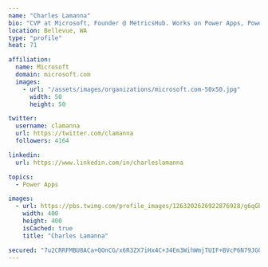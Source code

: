 ```yaml
---
name: "Charles Lamanna"
bio: "CVP at Microsoft, Founder @ MetricsHub. Works on Power Apps, Power Automate, Power Virtual Agent, Common Data Service and Dynamics 365."
location: Bellevue, WA
type: "profile"
heat: 71

affiliation:
  name: Microsoft
  domain: microsoft.com
  images:
    - url: "/assets/images/organizations/microsoft.com-50x50.jpg"
      width: 50
      height: 50

twitter:
  username: clamanna
  url: https://twitter.com/clamanna
  followers: 4164

linkedin:
  url: https://www.linkedin.com/in/charleslamanna

topics:
  - Power Apps

images:
  - url: https://pbs.twimg.com/profile_images/1263202626922876928/g6qGbHZ-_400x400.jpg
    width: 400
    height: 400
    isCached: true
    title: "Charles Lamanna"

secured: "7u2CRRFMBU8ACa+QOnCG/x6R3ZX7iHx4C+34Em3WihWmjTUIF+BVcP6N79JG0MVfQU4eJ6P0HJXr2IVlVC2bv8NlN3IV/aVPsbcyox/uyqsLT4KpjCY+soPztfAtqbFzDRvjpUKZ3wYHN78+EHBbMIIXzzacpNBWMMjk774ja8RjRZ8G579g0pvB18KugcSsQTWTlfEHN8zsiF9C8hdMhw5g25iG4piQsjAx/A3xE4GMBsy/KGTwYKtmApcPOLi5VO/6Pb5pWLKt+XtoyHbgwyJD6UTVKL2UkB+wSTsjzvLM9E4VQ9XVbCJHm6NZoxgN0ZpWIbyEEFiu08GkY7atHDmOGstL9zRUH0Yfr1EEcF5qudEO2EqYSxtuchh1LMzGXKvGvEwf79J9FIbvXMr/DaT6TsmJ4cTOLD6kZRv6YsQ=;cZ3uCcQinPsDwboxAN156w=="
---
```


